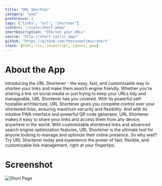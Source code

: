 ```yaml
---
title: "URL Shortner"
category: "pwa"
preference: 1
tags: ["links", "url", "shortner"]
iconSrc: "/icons/short.webp"
shortDescription: "Shorten your URLs"
source: "http://short.cyclic.app/"
github: "https://github.com/tharunoptimus/short"
stack: [html, css, javascript, jquery, pwa]
---
```


# About the App

Introducing the URL Shortener - the easy, fast, and customizable way to shorten your links and make them search engine friendly. Whether you're sharing a link on social media or just trying to keep your URLs tidy and manageable, URL Shortener has you covered. With its powerful self-hostable architecture, URL Shortener gives you complete control over your shortened links, ensuring maximum security and flexibility. And with its intuitive PWA interface and powerful QR code generator, URL Shortener makes it easy to share your links and access them from any device, anywhere in the world. With customizable shortened links and advanced search engine optimization features, URL Shortener is the ultimate tool for anyone looking to manage and optimize their online presence. So why wait? Try URL Shortener today and experience the power of fast, flexible, and customizable link management, right at your fingertips.

# Screenshot

![Short Page](/screenshots/short.webp)
